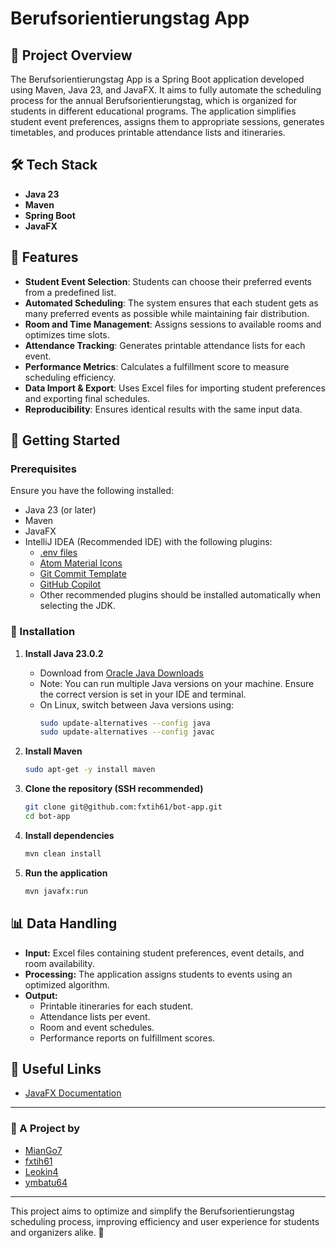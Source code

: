 # Berufsorientierungstag App

## 📌 Project Overview
The Berufsorientierungstag App is a Spring Boot application developed using Maven, Java 23, and JavaFX. It aims to fully automate the scheduling process for the annual Berufsorientierungstag, which is organized for students in different educational programs. The application simplifies student event preferences, assigns them to appropriate sessions, generates timetables, and produces printable attendance lists and itineraries.

## 🛠 Tech Stack
- **Java 23**
- **Maven**
- **Spring Boot**
- **JavaFX**

## 🎯 Features
- **Student Event Selection**: Students can choose their preferred events from a predefined list.
- **Automated Scheduling**: The system ensures that each student gets as many preferred events as possible while maintaining fair distribution.
- **Room and Time Management**: Assigns sessions to available rooms and optimizes time slots.
- **Attendance Tracking**: Generates printable attendance lists for each event.
- **Performance Metrics**: Calculates a fulfillment score to measure scheduling efficiency.
- **Data Import & Export**: Uses Excel files for importing student preferences and exporting final schedules.
- **Reproducibility**: Ensures identical results with the same input data.

## 🚀 Getting Started

### Prerequisites
Ensure you have the following installed:
- Java 23 (or later)
- Maven
- JavaFX
- IntelliJ IDEA (Recommended IDE) with the following plugins:
    - [.env files](https://plugins.jetbrains.com/plugin/9525--env-files)
    - [Atom Material Icons](https://plugins.jetbrains.com/plugin/10044-atom-material-icons)
    - [Git Commit Template](https://plugins.jetbrains.com/plugin/23641-git-commit-template)
    - [GitHub Copilot](https://plugins.jetbrains.com/plugin/17718-github-copilot)
    - Other recommended plugins should be installed automatically when selecting the JDK.

### 🔧 Installation
1. **Install Java 23.0.2**
    - Download from [Oracle Java Downloads](https://www.oracle.com/java/technologies/downloads/)
    - Note: You can run multiple Java versions on your machine. Ensure the correct version is set in your IDE and terminal.
    - On Linux, switch between Java versions using:
      ```sh
      sudo update-alternatives --config java
      sudo update-alternatives --config javac
      ```

2. **Install Maven**
   ```sh
   sudo apt-get -y install maven
   ```

3. **Clone the repository (SSH recommended)**
   ```sh
   git clone git@github.com:fxtih61/bot-app.git
   cd bot-app
   ```

4. **Install dependencies**
   ```sh
   mvn clean install
   ```

5. **Run the application**
   ```sh
   mvn javafx:run
   ```

## 📊 Data Handling
- **Input:** Excel files containing student preferences, event details, and room availability.
- **Processing:** The application assigns students to events using an optimized algorithm.
- **Output:**
    - Printable itineraries for each student.
    - Attendance lists per event.
    - Room and event schedules.
    - Performance reports on fulfillment scores.

## 🔗 Useful Links
- [JavaFX Documentation](https://openjfx.io/)

---

### 📌 A Project by
- [MianGo7](https://github.com/MianGo7)
- [fxtih61](https://github.com/fxtih61)
- [Leokin4](https://github.com/Leokin4)
- [ymbatu64](https://github.com/ymbatu64)

---

This project aims to optimize and simplify the Berufsorientierungstag scheduling process, improving efficiency and user experience for students and organizers alike. 🚀

